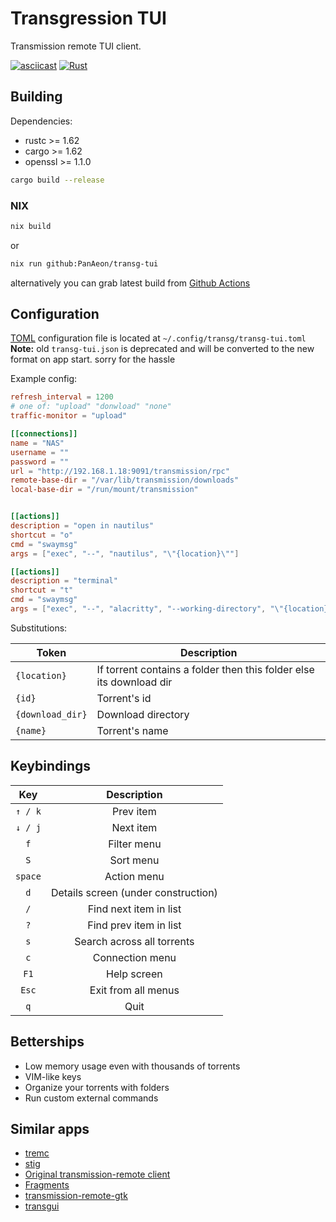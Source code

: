 
# Transgression TUI

Transmission remote TUI client.

[![asciicast](https://asciinema.org/a/511535.svg)](https://asciinema.org/a/511535)
[![Rust](https://github.com/PanAeon/transg-tui/actions/workflows/rust.yml/badge.svg?branch=master)](https://github.com/PanAeon/transg-tui/actions/workflows/rust.yml)


## Building

Dependencies:
* rustc   >= 1.62
* cargo   >= 1.62
* openssl  >= 1.1.0

```bash
cargo build --release
```

### NIX
```bash
nix build
```
or
```bash
nix run github:PanAeon/transg-tui
```
alternatively you can grab latest build from [Github Actions](https://github.com/PanAeon/transg-tui/actions)


## Configuration

[TOML](https://toml.io) configuration file is located at `~/.config/transg/transg-tui.toml`
**Note:** old `transg-tui.json` is deprecated and will be converted to the new format on app start. sorry for the hassle

Example config:
```toml
refresh_interval = 1200
# one of: "upload" "donwload" "none"
traffic-monitor = "upload"

[[connections]]
name = "NAS"
username = ""
password = ""
url = "http://192.168.1.18:9091/transmission/rpc"
remote-base-dir = "/var/lib/transmission/downloads"
local-base-dir = "/run/mount/transmission"


[[actions]]
description = "open in nautilus"
shortcut = "o"
cmd = "swaymsg"
args = ["exec", "--", "nautilus", "\"{location}\""]

[[actions]]
description = "terminal"
shortcut = "t"
cmd = "swaymsg"
args = ["exec", "--", "alacritty", "--working-directory", "\"{location}\""]
```

Substitutions:

|  Token            | Description                                                          |
| ----------------- | -------------------------------------------------------------------- |
|  `{location}`     | If torrent contains a folder then this folder else its download dir  |
|  `{id}`           | Torrent's id                                                         |
|  `{download_dir}` | Download directory                                                   |
|  `{name}`         | Torrent's name                                                       |

## Keybindings

| Key       | Description                         |
| :-------: | :---------------------------:       |
| `↑ / k`   | Prev item                           |
| `↓ / j`   | Next item                           |
| `f`       | Filter menu                         |
| `S`       | Sort menu                           |
| `space`   | Action menu                         |
| `d`       | Details screen (under construction) |
| `/`       | Find next item in list              |
| `?`       | Find prev item in list              |
| `s`       | Search across all torrents          |
| `c`       | Connection menu                     |
| `F1`      | Help screen                         |
| `Esc`     | Exit from all menus                 |
| `q`       | Quit                                |


## Betterships
* Low memory usage even with thousands of torrents
* VIM-like keys
* Organize your torrents with folders
* Run custom external commands

## Similar apps
* [tremc](https://github.com/tremc/tremc)
* [stig](https://github.com/rndusr/stig)
* [Original transmission-remote client](https://github.com/transmission/transmission)
* [Fragments](https://gitlab.gnome.org/World/Fragments)
* [transmission-remote-gtk](https://github.com/transmission-remote-gtk/transmission-remote-gtk)
* [transgui](https://github.com/transmission-remote-gui/transgui)

